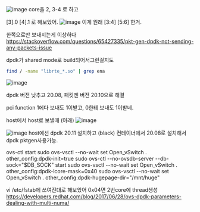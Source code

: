 ![image](https://user-images.githubusercontent.com/47310668/112301714-94615580-8cdd-11eb-87b9-a113468add56.png)
core을 2, 3-4
로 하고 

[3].0 [4].1 로 해보았어.
![image](https://user-images.githubusercontent.com/47310668/112302971-11d99580-8cdf-11eb-94c2-aaa2b85a9b0e.png)
이게 원래 [3:4] [5:6] 한거.


한쪽으로만 보내지는게 이상하다
https://stackoverflow.com/questions/65427335/pkt-gen-dpdk-not-sending-any-packets-issue

dpdk가 shared mode로 build되어서그런걸지도
```bash
find / -name "librte_*.so" | grep ena
```

![image](https://user-images.githubusercontent.com/47310668/112431601-1192d600-8d83-11eb-9791-963fe4ca3c3e.png)

dpdk 버전 낮추고 20.08, 패킷젠 버전 20.10으로 해결


pci function 1에다 보내도 1이받고, 0한테 보내도 1이받네.


host에서 host로 보낼때 (아래)
![image](https://user-images.githubusercontent.com/47310668/112434130-89163480-8d86-11eb-9c15-843c07cdc005.png)


![image](https://user-images.githubusercontent.com/47310668/112717402-ca961380-8f2f-11eb-8849-6582271105af.png)
host에선 dpdk 20.11 설치하고 (black) 컨테이너에서 20.08로 설치해서 dpdk pktgen사용가능.


ovs-ctl start
sudo ovs-vsctl --no-wait set Open_vSwitch . other_config:dpdk-init=true
sudo ovs-ctl --no-ovsdb-server --db-sock="$DB_SOCK" start
sudo ovs-vsctl --no-wait set Open_vSwitch . other_config:dpdk-lcore-mask=0x40
sudo ovs-vsctl --no-wait set Open_vSwitch . other_config:dpdk-hugepage-dir="/mnt/huge"

vi /etc/fstab에 쓰여진대로 해보았어
0x04면 2번core에 thread생성
<https://developers.redhat.com/blog/2017/06/28/ovs-dpdk-parameters-dealing-with-multi-numa/>

